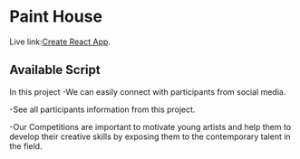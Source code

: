 # Paint House

Live link:[Create React App](https://github.com/facebook/create-react-app).

## Available Script

In this project
-We can easily connect with participants from social media.

-See all participants information from this project.

-Our Competitions are important to motivate young artists and help them to develop their creative skills by exposing them to the contemporary talent in the field.
